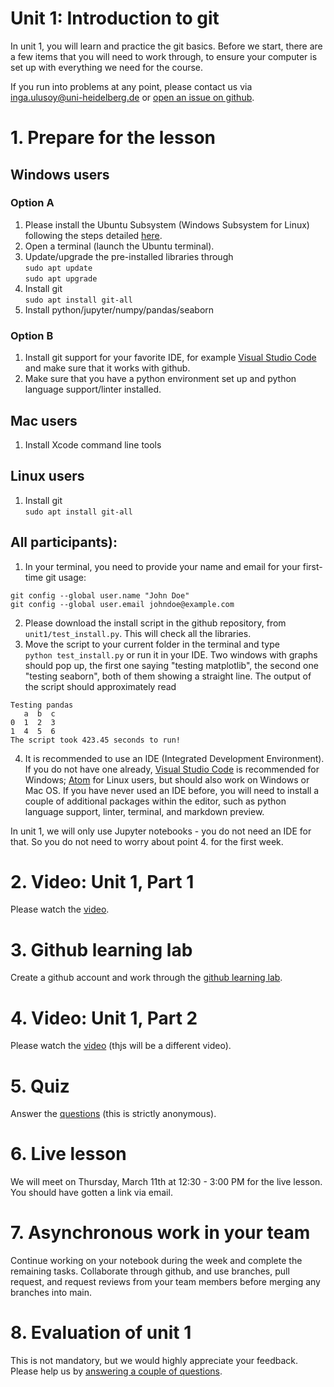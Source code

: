 # Unit 1: Introduction to git

In unit 1, you will learn and practice the git basics. Before we start, there are a few items that you will need to work through, to ensure your computer is set up with everything we need for the course.

If you run into problems at any point, please contact us via inga.ulusoy@uni-heidelberg.de or [open an issue on github](https://docs.github.com/en/github/managing-your-work-on-github/creating-an-issue).

# 1. Prepare for the lesson
## Windows users
### Option A
1. Please install the Ubuntu Subsystem (Windows Subsystem for Linux) following the steps detailed [here](https://www.windowscentral.com/install-windows-subsystem-linux-windows-10).
2. Open a terminal (launch the Ubuntu terminal).
3. Update/upgrade the pre-installed libraries through  
`sudo apt update`  
`sudo apt upgrade`  
3. Install git  
`sudo apt install git-all`
4. Install python/jupyter/numpy/pandas/seaborn

### Option B
1. Install git support for your favorite IDE, for example [Visual Studio Code](https://visualstudio.microsoft.com/downloads/) and make sure that it works with github.
2. Make sure that you have a python environment set up and python language support/linter installed.

## Mac users
1. Install Xcode command line tools

## Linux users
1. Install git  
`sudo apt install git-all`

## All participants):  
1. In your terminal, you need to provide your name and email for your first-time git usage:  
```
git config --global user.name "John Doe"
git config --global user.email johndoe@example.com
```
2. Please download the install script in the github repository, from `unit1/test_install.py`. This will check all the libraries.
3. Move the script to your current folder in the terminal and type  
`python test_install.py` or run it in your IDE. Two windows with graphs should pop up, the first one saying "testing matplotlib", the second one "testing seaborn", both of them showing a straight line. The output of the script should approximately read  
```
Testing pandas  
   a  b  c  
0  1  2  3  
1  4  5  6  
The script took 423.45 seconds to run!
```
4. It is recommended to use an IDE (Integrated Development Environment). If you do not have one already, [Visual Studio Code](https://visualstudio.microsoft.com/downloads/) is recommended for Windows; [Atom](https://atom.io/) for Linux users, but should also work on Windows or Mac OS. If you have never used an IDE before, you will need to install a couple of additional packages within the editor, such as python language support, linter, terminal, and markdown preview.

In unit 1, we will only use Jupyter notebooks - you do not need an IDE for that. So you do not need to worry about point 4. for the first week.

# 2. Video: Unit 1, Part 1
Please watch the [video](https://youtu.be/Q_IqJOluGB4).

# 3. Github learning lab
Create a github account and work through the [github learning lab](https://lab.github.com/githubtraining/introduction-to-github).

# 4. Video: Unit 1, Part 2
Please watch the [video](https://youtu.be/Q_IqJOluGB4) (thjs will be a different video).

# 5. Quiz
Answer the [questions](https://forms.gle/NXypPT3QbC33NDiW6) (this is strictly anonymous).

# 6. Live lesson
We will meet on Thursday, March 11th at 12:30 - 3:00 PM for the live lesson. You should have gotten a link via email.

# 7. Asynchronous work in your team
Continue working on your notebook during the week and complete the remaining tasks. Collaborate through github, and use branches, pull request, and request reviews from your team members before merging any branches into main.

# 8. Evaluation of unit 1
This is not mandatory, but we would highly appreciate your feedback. Please help us by [answering a couple of questions](https://forms.gle/btaafmAo97Zr1Zd3A).
